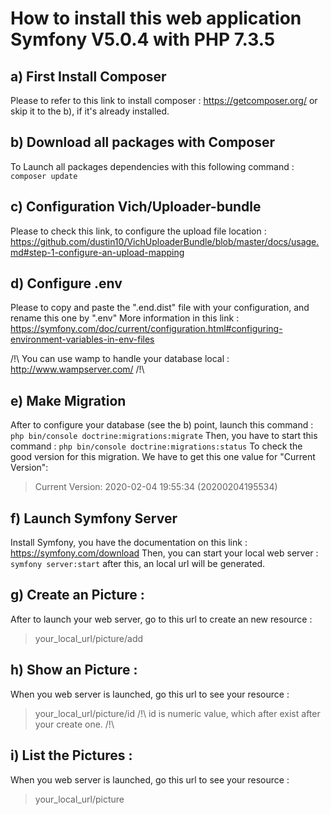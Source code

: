 # How to install this web application Symfony V5.0.4 with PHP 7.3.5

## a) First Install Composer 
Please to refer to this link to install composer : https://getcomposer.org/
or skip it to the b), if it's already installed.

## b) Download all packages with Composer
To Launch all packages dependencies with this following command : 
`composer update`

## c) Configuration Vich/Uploader-bundle
Please to check this link, to configure the upload file location : https://github.com/dustin10/VichUploaderBundle/blob/master/docs/usage.md#step-1-configure-an-upload-mapping

## d) Configure .env
Please to copy and paste the ".end.dist" file with your configuration, and rename this one by ".env"
More information in this link : https://symfony.com/doc/current/configuration.html#configuring-environment-variables-in-env-files

/!\ You can use wamp to handle your database local : http://www.wampserver.com/ /!\

## e) Make Migration
After to configure your database (see the b) point, launch this command :
`php bin/console doctrine:migrations:migrate`
Then, you have to start this command :
`php bin/console doctrine:migrations:status`
To check the good version for this migration. We have to get this one value for "Current Version":
> Current Version: 2020-02-04 19:55:34 (20200204195534)

## f) Launch Symfony Server
Install Symfony, you have the documentation on this link : https://symfony.com/download
Then, you can start your local web server : 
`symfony server:start` after this, an local url will be generated.

## g) Create an Picture :
After to launch your web server, go to this url to create an new resource :
> your_local_url/picture/add

## h) Show an Picture :
When you web server is launched, go this url to see your resource :
> your_local_url/picture/id 
/!\ id is numeric value, which after exist after your create one. /!\

## i) List the Pictures :
When you web server is launched, go this url to see your resource :
> your_local_url/picture

